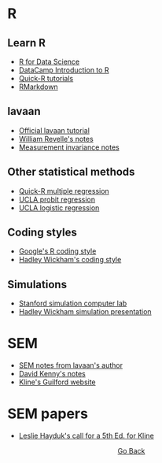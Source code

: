 # R

## Learn R
- [R for Data Science](https://r4ds.had.co.nz/)
- [DataCamp Introduction to R](https://www.datacamp.com/courses/free-introduction-to-r)
- [Quick-R tutorials](https://www.statmethods.net/)
- [RMarkdown](https://rmarkdown.rstudio.com/articles_intro.html)

## lavaan
- [Official lavaan tutorial](http://lavaan.ugent.be/tutorial/index.html)
- [William Revelle's notes](https://static1.squarespace.com/static/4f5694c424aca8d4f8e69194/t/52b1eccae4b0eaf35a12f8bf/1387392202693/lavaan-package-in-R-for-sem.pdf)
- [Measurement invariance notes](http://users.ugent.be/~yrosseel/lavaan/multiplegroup6Dec2012.pdf)

## Other statistical methods
- [Quick-R multiple regression](https://www.statmethods.net/stats/regression.html)
- [UCLA probit regression](https://stats.idre.ucla.edu/r/dae/probit-regression/)
- [UCLA logistic regression](https://stats.idre.ucla.edu/r/dae/logit-regression/)

## Coding styles
- [Google's R coding style](https://google.github.io/styleguide/Rguide.xml)
- [Hadley Wickham's coding style](http://adv-r.had.co.nz/Style.html)

## Simulations
- [Stanford simulation computer lab](https://web.stanford.edu/class/bios221/labs/simulation/Lab_3_simulation.html)
- [Hadley Wickham simulation presentation](http://had.co.nz/stat480/lectures/15-simulation.pdf)

# SEM
- [SEM notes from lavaan's author](https://personality-project.org/r/tutorials/summerschool.14/rosseel_sem_intro.pdf)
- [David Kenny's notes](http://www.davidakenny.net/cm/causalm.htm)
- [Kline's Guilford website](https://www.guilford.com/companion-site/Principles-and-Practice-of-Structural-Equation-Modeling-Fourth-Edition/9781462523344)

# SEM papers
- [Leslie Hayduk's call for a 5th Ed. for Kline](https://journals.library.ualberta.ca/csp/index.php/csp/article/viewFile/2016-K/21437)

<p align="center">
<a href="https://cddesja.github.io/epsy8266">Go Back</a>
</p>